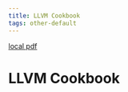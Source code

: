 ```yaml
---
title: LLVM Cookbook
tags: other-default
---
```


[local pdf](../../../pdfs/LLVM%20Cookbook.pdf)

# LLVM Cookbook
